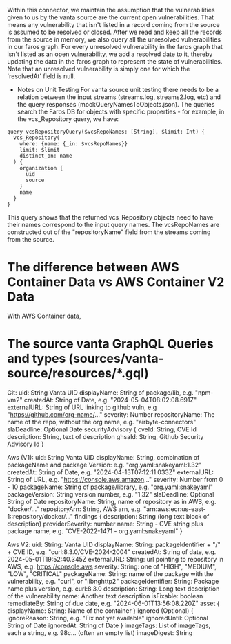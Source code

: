 
Within this connector, we maintain the assumption that the vulnerabilities given to us by 
the vanta source are the current open vulnerabilities. That means any vulnerability that isn't listed
in a record coming from the source is assumed to be resolved or closed. 
After we read and keep all the records from the source in memory, we also query all the 
unresolved vulnerabilities in our faros graph. For every unresolved vulnerability in the faros
graph that isn't listed as an open vulnerability, we add a resolved date to it, thereby updating
the data in the faros graph to represent the state of vulnerabilities. Note that an unresolved
vulnerability is simply one for which the 'resolvedAt' field is null.


- Notes on Unit Testing
  For vanta source unit testing there needs to be a relation between the input streams (streams.log, streams2.log, etc)
  and the query responses (mockQueryNamesToObjects.json). The queries search the Faros DB for objects with specific
  properties - for example, in the vcs_Repository query, we have:

```gql
query vcsRepositoryQuery($vcsRepoNames: [String], $limit: Int) {
  vcs_Repository(
    where: {name: {_in: $vcsRepoNames}}
    limit: $limit
    distinct_on: name
  ) {
    organization {
      uid
      source
    }
    name
  }
}
```

This query shows that the returned vcs_Repository objects need to have their names correspond to the
input query names. The vcsRepoNames are constructed out of the "repositoryName" field from the streams
coming from the source.

# The difference between AWS Container Data vs AWS Container V2 Data
With AWS Container data, 


# The source vanta GraphQL Queries and types (sources/vanta-source/resources/*.gql)

Git:
  uid: String Vanta UID 
  displayName: String of package/lib, e.g. "npm-vm2"
  createdAt: String of Date, e.g. "2024-05-04T08:02:08.691Z"
  externalURL: String of URL linking to github vuln, e.g "https://github.com/org-name/..."
  severity: Number
  repositoryName: The name of the repo, without the org name, e.g. "airbyte-connectors"
  slaDeadline: Optional Date
  securityAdvisory {
      cveId: String, CVE Id
      description: String, text of description
      ghsaId: String, Github Security Advisory Id
  }

Aws (V1):
  uid: String Vanta UID
  displayName: String, combination of packageName and package Version: e.g. "org.yaml:snakeyaml:1.32"
  createdAt: String of Date, e.g. "2024-04-13T07:12:11.033Z"
  externalURL: String of URL, e.g. "https://console.aws.amazon..."
  severity: Number from 0 - 10
  packageName: String of package/library, e.g. "org.yaml:snakeyaml"
  packageVersion: String version number, e.g. "1.32"
  slaDeadline: Optional String of Date
  repositoryName: String, name of repository as in AWS, e.g. "docker/..."
  repositoryArn: String, AWS arn, e.g. "arn:aws:ecr:us-east-1:<id>:repository/docker/..."
  findings {
    description: String (long text block of description)
    providerSeverity: number
    name: String  - CVE string plus package name, e.g. "CVE-2022-1471 - org.yaml:snakeyaml"
  }

Aws V2:
  uid: String: Vanta UID
  displayName: String: packageIdentifier + "/" + CVE ID, e.g. "curl:8.3.0/CVE-2024-2004"
  createdAt: String of date, e.g. 2024-05-01T19:52:40.345Z
  externalURL: String: url pointing to repository in AWS, e.g. https://console.aws
  severity: String: one of "HIGH", "MEDIUM", "LOW", "CRITICAL"
  packageName: String: name of the package with the vulnerability, e.g. "curl", or "libnghttp2"
  packageIdentifier: String: Package name plus version, e.g. curl:8.3.0
  description: String: Long text description of the vulnerability
  name: Another text description
  isFixable: boolean
  remediateBy: String of due date, e.g. "2024-06-01T13:56:08.220Z"
  asset {
    displayName: String: Name of the container 
  }
  ignored (Optional) {
    ignoreReason: String, e.g. "Fix not yet available"
    ignoredUntil: Optional String of Date
    ignoredAt: String of Date
  }
  imageTags: List of imageTags, each a string, e.g. 98c... (often an empty list) 
  imageDigest: String
